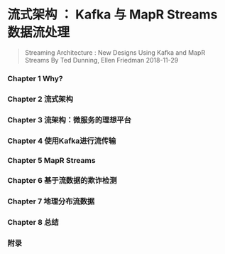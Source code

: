 # 流式架构 ： Kafka 与 MapR Streams 数据流处理
> Streaming Architecture : New Designs Using Kafka and MapR Streams
> By Ted Dunning, Ellen Friedman
> 2018-11-29

### Chapter 1 Why?
### Chapter 2 流式架构
### Chapter 3 流架构：微服务的理想平台
### Chapter 4 使用Kafka进行流传输
### Chapter 5 MapR Streams
### Chapter 6 基于流数据的欺诈检测
### Chapter 7 地理分布流数据
### Chapter 8 总结
### 附录